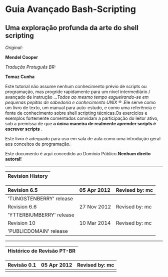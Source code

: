 # Guia Avançado Bash-Scripting

## Uma exploração profunda da arte do shell scripting

_Original:_

**Mendel Cooper**

_Tradução Protuguês BR:_

**Tomaz Cunha**



Este tutorial não assume nenhum conhecimento prévio de scripts ou programação, mas progride rapidamente para um nível intermediário / avançado de instrução _...Todos ao mesmo tempo esgueirando-se em pequenas pepitas de sabedoria e conhecimento UNIX ®_ .Ele serve como um livro de texto, um manual para auto-estudo, e como uma referência e fonte de conhecimento sobre shell scripting técnicas.Os exercícios e exemplos fortemente comentados convidam a participação do leitor ativo, sob a premissa de que **a única maneira de realmente aprender scripts é escrever scripts** .

Este livro é adequado para uso em sala de aula como uma introdução geral aos conceitos de programação.

Este documento é aqui concedido ao Domínio Público.**Nenhum direito autoral!**

---

| **Revision History** |
| :--- |


| Revision 6.5 | 05 Apr 2012 | Revised by: mc |
| :--- | :--- | :--- |
| 'TUNGSTENBERRY' release |  |  |
| Revision 6.6 | 27 Nov 2012 | Revised by: mc |
| 'YTTERBIUMBERRY' release |  |  |
| Revision 10 | 10 Mar 2014 | Revised by: mc |
| 'PUBLICDOMAIN' release |  |  |

---

| Histórico de Revisão PT-BR |
| :--- |


| Revisão 0.1 | 05 Apr 2012 | Revised by: mc |
| :--- | :--- | :--- |
|  |  |  |



